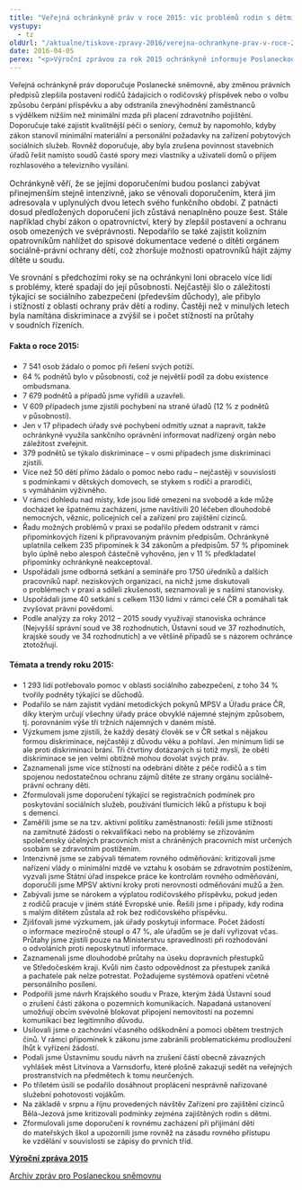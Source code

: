 ```yaml
---
title: "Veřejná ochránkyně práv v roce 2015: víc problémů rodin s dětmi a seniorů"
vystupy:
  - tz
oldUrl: "/aktualne/tiskove-zpravy-2016/verejna-ochrankyne-prav-v-roce-2015-vic-problemu-rodin-s-detmi-a-senioru"
date: 2016-04-05
perex: "<p>Výroční zprávou za rok 2015 ochránkyně informuje Poslaneckou sněmovnu o svých poznatcích a trendech, o zajímavých případech, ale také o tématech, jejichž řešení vyžaduje změny na úrovni právních předpisů. Na základě svých poznatků také zformulovala celkem šest témat, jimiž by se měla Poslanecká sněmovna zabývat.</p>"
---
```


<!-- imported from the old website -->

<p><span style="line-height: 17.92px; font-size: 12.8px;">Veřejná ochránkyně práv doporučuje Poslanecké sněmovně, aby změnou právních předpisů zlepšila postavení rodičů žádajících o rodičovský příspěvek nebo o volbu způsobu čerpání příspěvku a aby odstranila znevýhodnění zaměstnanců s výdělkem nižším než minimální mzda při placení zdravotního pojištění. Doporučuje také zajistit kvalitnější péči o seniory, čemuž by napomohlo, kdyby zákon stanovil minimální materiální a personální požadavky na zařízení pobytových sociálních služeb. Rovněž doporučuje, aby byla zrušena povinnost stavebních úřadů řešit namísto soudů časté spory mezi vlastníky a uživateli domů o příjem rozhlasového a televizního vysílání.</span></p> <p>Ochránkyně věří, že se jejími doporučeními budou poslanci zabývat přinejmenším stejně intenzivně, jako se věnovali doporučením, která jim adresovala v uplynulých dvou letech svého funkčního období. Z patnácti dosud předložených doporučení jich zůstává nenaplněno pouze šest. Stále například chybí zákon o opatrovnictví, který by zlepšil postavení a ochranu osob omezených ve svéprávnosti. Nepodařilo se také zajistit kolizním opatrovníkům nahlížet do spisové dokumentace vedené o dítěti orgánem sociálně-právní ochrany dětí, což zhoršuje možnosti opatrovníků hájit zájmy dítěte u soudu.</p> <p>Ve srovnání s předchozími roky se na ochránkyni loni obracelo více lidí s problémy, které spadají do její působnosti. Nejčastěji šlo o záležitosti týkající se sociálního zabezpečení (především důchody), ale přibylo i stížností z oblasti ochrany práv dětí a rodiny. Častěji než v minulých letech byla namítána diskriminace a zvýšil se i počet stížností na průtahy v soudních řízeních.</p> <h4>Fakta o roce 2015:</h4> <p></p><ul><li><span style="line-height: 17.92px; font-size: 12.8px;">7 541 osob žádalo o pomoc při řešení svých potíží.</span></li><li><span style="line-height: 17.92px; font-size: 12.8px;">64 % podnětů bylo v působnosti, což je největší podíl za dobu existence ombudsmana.</span></li><li><span style="line-height: 17.92px; font-size: 12.8px;">7 679 podnětů a případů jsme vyřídili a uzavřeli.</span></li><li><span style="line-height: 17.92px; font-size: 12.8px;">V 609 případech jsme zjistili pochybení na straně úřadů (12 % z podnětů v působnosti).</span></li><li><span style="line-height: 17.92px; font-size: 12.8px;">Jen v 17 případech úřady své pochybení odmítly uznat a napravit, takže ochránkyně využila sankčního oprávnění informovat nadřízený orgán nebo záležitost zveřejnit.</span></li><li><span style="line-height: 17.92px; font-size: 12.8px;">379 podnětů se týkalo diskriminace – v osmi případech jsme diskriminaci zjistili.</span></li><li><span style="line-height: 17.92px; font-size: 12.8px;">Více než 50 dětí přímo žádalo o pomoc nebo radu – nejčastěji v souvislosti s podmínkami v dětských domovech, se stykem s rodiči a prarodiči, s vymáháním výživného.</span></li><li><span style="line-height: 17.92px; font-size: 12.8px;">V rámci dohledu nad místy, kde jsou lidé omezeni na svobodě a kde může docházet ke špatnému zacházení, jsme navštívili 20 léčeben dlouhodobě nemocných, věznic, policejních cel a zařízení pro zajištění cizinců.</span></li><li><span style="line-height: 17.92px; font-size: 12.8px;">Řadu možných problémů v praxi se podařilo předem odstranit v rámci připomínkových řízení k připravovaným právním předpisům. Ochránkyně uplatnila celkem 235 připomínek k 34 zákonům a předpisům. 57 % připomínek bylo úplně nebo alespoň částečně vyhověno, jen v 11 % předkladatel připomínky ochránkyně neakceptoval.</span></li><li><span style="line-height: 17.92px; font-size: 12.8px;">Uspořádali jsme odborná setkání a semináře pro 1750 úředníků a dalších pracovníků např. neziskových organizací, na nichž jsme diskutovali o problémech v praxi a sdíleli zkušenosti, seznamovali je s našimi stanovisky.</span></li><li><span style="line-height: 17.92px; font-size: 12.8px;">Uspořádali jsme 40 setkání s celkem 1130 lidmi v rámci celé ČR a pomáhali tak zvyšovat právní povědomí.</span></li><li><span style="line-height: 17.92px; font-size: 12.8px;">Podle analýzy za roky 2012 – 2015 soudy využívají stanoviska ochránce (Nejvyšší správní soud ve 38 rozhodnutích, Ústavní soud ve 37 rozhodnutích, krajské soudy ve 34 rozhodnutích) a ve většině případů se s názorem ochránce ztotožňují.</span></li></ul>            <h4>Témata a trendy roku 2015:</h4> <p></p><ul><li><span style="line-height: 17.92px; font-size: 12.8px;">1 293 lidí potřebovalo pomoc v oblasti sociálního zabezpečení, z toho 34 % tvořily podněty týkající se důchodů.</span></li><li><span style="line-height: 17.92px; font-size: 12.8px;">Podařilo se nám zajistit vydání metodických pokynů MPSV a Úřadu práce ČR, díky kterým určují všechny úřady práce obvyklé nájemné stejným způsobem, tj. porovnáním výše tří tržních nájemných v daném místě.</span></li><li><span style="line-height: 17.92px; font-size: 12.8px;">Výzkumem jsme zjistili, že každý desátý člověk se v ČR setkal s nějakou formou diskriminace, nejčastěji z důvodu věku a pohlaví. Jen minimum lidí se ale proti diskriminaci brání. Tři čtvrtiny dotázaných si totiž myslí, že oběti diskriminace se jen velmi obtížně mohou dovolat svých práv.</span></li><li><span style="line-height: 17.92px; font-size: 12.8px;">Zaznamenali jsme více stížností na odebrání dítěte z péče rodičů a s tím spojenou nedostatečnou ochranu zájmů dítěte ze strany orgánu sociálně-právní ochrany dětí.</span></li><li><span style="line-height: 17.92px; font-size: 12.8px;">Zformulovali jsme doporučení týkající se registračních podmínek pro poskytování sociálních služeb, používání tlumicích léků a přístupu k boji s demencí.</span></li><li><span style="line-height: 17.92px; font-size: 12.8px;">Zaměřili jsme se na tzv. aktivní politiku zaměstnanosti: řešili jsme stížnosti na zamítnuté žádosti o rekvalifikaci nebo na problémy se zřizováním společensky účelných pracovních míst a chráněných pracovních míst určených osobám se zdravotním postižením.</span></li><li><span style="line-height: 17.92px; font-size: 12.8px;">Intenzivně jsme se zabývali tématem rovného odměňování: kritizovali jsme nařízení vlády o minimální mzdě ve vztahu k osobám se zdravotním postižením, vyzvali jsme Státní úřad inspekce práce ke kontrolám rovného odměňování, doporučili jsme MPSV aktivní kroky proti nerovnosti odměňování mužů a žen.</span></li><li><span style="line-height: 17.92px; font-size: 12.8px;">Zabývali jsme se nárokem a výplatou rodičovského příspěvku, pokud jeden z rodičů pracuje v jiném státě Evropské unie. Řešili jsme i případy, kdy rodina s malým dítětem zůstala až rok bez rodičovského příspěvku.</span></li><li><span style="line-height: 17.92px; font-size: 12.8px;">Zjišťovali jsme výzkumem, jak úřady poskytují informace. Počet žádostí o informace meziročně stoupl o 47 %, ale úřadům se je daří vyřizovat včas. Průtahy jsme zjistili pouze na Ministerstvu spravedlnosti při rozhodování o odvoláních proti neposkytnutí informace.</span></li><li><span style="line-height: 17.92px; font-size: 12.8px;">Zaznamenali jsme dlouhodobé průtahy na úseku dopravních přestupků ve Středočeském kraji. Kvůli nim často odpovědnost za přestupek zaniká a pachatele pak nelze potrestat. Požadujeme systémová opatření včetně personálního posílení.</span></li><li><span style="line-height: 17.92px; font-size: 12.8px;">Podpořili jsme návrh Krajského soudu v Praze, kterým žádá Ústavní soud o zrušení části zákona o pozemních komunikacích. Napadaná ustanovení umožňují obcím svévolně blokovat připojení nemovitostí na pozemní komunikaci bez legitimního důvodu.</span></li><li><span style="line-height: 17.92px; font-size: 12.8px;">Usilovali jsme o zachování včasného odškodnění a pomoci obětem trestných činů. V rámci připomínek k zákonu jsme zabránili problematickému prodloužení lhůt k vyřízení žádostí.</span></li><li><span style="line-height: 17.92px; font-size: 12.8px;">Podali jsme Ústavnímu soudu návrh na zrušení částí obecně závazných vyhlášek měst Litvínova a Varnsdorfu, které plošně zakazují sedět na veřejných prostranstvích na předmětech k tomu neurčených.</span></li><li><span style="line-height: 17.92px; font-size: 12.8px;">Po tříletém úsilí se podařilo dosáhnout proplácení nesprávně nařizované služební pohotovosti vojákům.</span></li><li><span style="line-height: 17.92px; font-size: 12.8px;">Na základě v srpnu a říjnu provedených návštěv Zařízení pro zajištění cizinců Bělá-Jezová jsme kritizovali podmínky zejména zajištěných rodin s dětmi.</span></li><li><span style="line-height: 17.92px; font-size: 12.8px;">Zformulovali jsme doporučení k rovnému zacházení při přijímání dětí do mateřských škol a upozornili jsme rovněž na zásadu rovného přístupu ke vzdělání v souvislosti se zápisy do prvních tříd.</span></li></ul><p><b><a href="/uploads-import/zpravy_pro_poslaneckou_snemovnu/Souhrnna-zprava_VOP_2015.pdf" target="_blank">Výroční zpráva 2015</a></b></p><p><a href="/zpravy-o-cinnosti/zpravy-pro-poslaneckou-snemovnu/">Archiv zpráv pro Poslaneckou sněmovnu</a></p>
